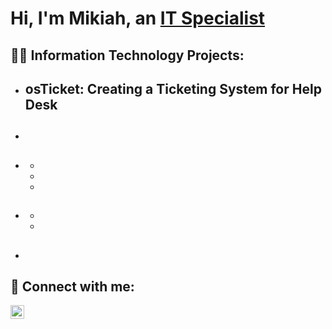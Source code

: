<h1>Hi, I'm Mikiah, an <a href=https://www.linkedin.com/in/mikiah-carnes-7136391a1/>IT Specialist</a></h1>

<h2>👨‍💻 Information Technology Projects:</h2>

- <b>osTicket: Creating a Ticketing System for Help Desk</b>
  - 
- <b></b>
  - 
- <b></b>
  - 
  - 
  - 
  - 
- <b></b>
  - 
  - 
  - 
- <b></b>
  - 

<h2> 🤳 Connect with me:</h2>

[<img align="left" alt="JoshMadakor | LinkedIn" width="22px" src="https://cdn.jsdelivr.net/npm/simple-icons@v3/icons/linkedin.svg" />][linkedin]

[Linkedin]: https://www.linkedin.com/in/mikiah-carnes-7136391a1/

<!--
**mikiahcarnes/mikiahcarnes** is a ✨ _special_ ✨ repository because its `README.md` (this file) appears on your GitHub profile.

Here are some ideas to get you started:

- 🔭 I’m currently working on ...
- 🌱 I’m currently learning ...
- 👯 I’m looking to collaborate on ...
- 🤔 I’m looking for help with ...
- 💬 Ask me about ...
- 📫 How to reach me: ...
- 😄 Pronouns: ...
- ⚡ Fun fact: ...
-->

